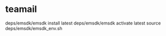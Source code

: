 # teamail

deps/emsdk/emsdk install latest
deps/emsdk/emsdk activate latest
source deps/emsdk/emsdk_env.sh